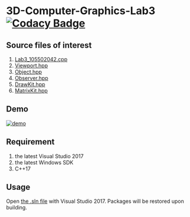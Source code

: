 # 3D-Computer-Graphics-Lab3 [![Codacy Badge](https://api.codacy.com/project/badge/Grade/b3c62815d857459a8732a9339be889de)](https://www.codacy.com?utm_source=github.com&amp;utm_medium=referral&amp;utm_content=rZhBoYao/3D-Computer-Graphics-Lab3&amp;utm_campaign=Badge_Grade)
## Source files of interest
1. [Lab3_105502042.cpp](2019CG_Lab3_105502042/2019CG_Lab3_105502042/Lab3_105502042.cpp)  
1. [Viewport.hpp](2019CG_Lab3_105502042/2019CG_Lab3_105502042/Viewport.hpp)  
1. [Object.hpp](2019CG_Lab3_105502042/2019CG_Lab3_105502042/Object.hpp)  
1. [Observer.hpp](2019CG_Lab3_105502042/2019CG_Lab3_105502042/Observer.hpp)  
1. [DrawKit.hpp](2019CG_Lab3_105502042/2019CG_Lab3_105502042/DrawKit.hpp)  
1. [MatrixKit.hpp](2019CG_Lab3_105502042/2019CG_Lab3_105502042/MatrixKit.hpp)  
## Demo
[![demo](https://img.youtube.com/vi/FgfSL_YjRI8/0.jpg)](https://youtu.be/FgfSL_YjRI8)
## Requirement
1. the latest Visual Studio 2017
1. the latest Windows SDK
1. C++17
## Usage
Open [the .sln file](2019CG_Lab3_105502042/2019CG_Lab3_105502042.sln) with Visual Studio 2017. Packages will be restored upon building.
